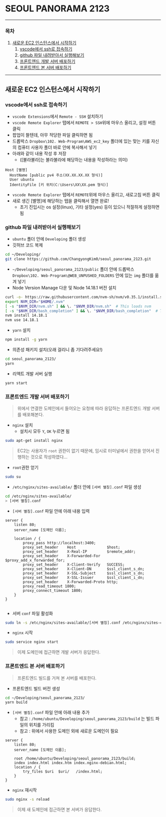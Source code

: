 # SEOUL PANORAMA 2123

---

### 목차

1. [새로운 EC2 인스턴스에서 시작하기](https://github.com/ChangyongKim0/seoul_panorama_2123#%EC%83%88%EB%A1%9C%EC%9A%B4-ec2-%EC%9D%B8%EC%8A%A4%ED%84%B4%EC%8A%A4%EC%97%90%EC%84%9C-%EC%8B%9C%EC%9E%91%ED%95%98%EA%B8%B0)
   1. [vscode에서 ssh로 접속하기](https://github.com/ChangyongKim0/seoul_panorama_2123#vscode%EC%97%90%EC%84%9C-ssh%EB%A1%9C-%EC%A0%91%EC%86%8D%ED%95%98%EA%B8%B0)
   1. [github 파일 내려받아서 실행해보기](https://github.com/ChangyongKim0/seoul_panorama_2123#github-%ED%8C%8C%EC%9D%BC-%EB%82%B4%EB%A0%A4%EB%B0%9B%EC%95%84%EC%84%9C-%EC%8B%A4%ED%96%89%ED%95%B4%EB%B3%B4%EA%B8%B0)
   1. [프론트엔드 개발 서버 배포하기](https://github.com/ChangyongKim0/seoul_panorama_2123#%ED%94%84%EB%A1%A0%ED%8A%B8%EC%97%94%EB%93%9C-%EA%B0%9C%EB%B0%9C-%EC%84%9C%EB%B2%84-%EB%B0%B0%ED%8F%AC%ED%95%98%EA%B8%B0)
   1. [프론트엔드 본 서버 배포하기](https://github.com/ChangyongKim0/seoul_panorama_2123#%ED%94%84%EB%A1%A0%ED%8A%B8%EC%97%94%EB%93%9C-%EB%B3%B8-%EC%84%9C%EB%B2%84-%EB%B0%B0%ED%8F%AC%ED%95%98%EA%B8%B0)

---

## 새로운 EC2 인스턴스에서 시작하기

### vscode에서 ssh로 접속하기

- `vscode Extensions`에서 `Remote - SSH` 설치하기
- `vscode Remote Explorer` 탭에서 `REMOTE > SSH`위에 마우스 올리고, 설정 버튼 클릭
- 팝업이 뜰텐데, 아무 적당한 파일 클릭하면 됨
- 드롭박스 `Dropbox\102. Web-Program\AWS_ec2_key` 폴더에 있는 맞는 키를 자신의 컴퓨터 사용자 폴더 바로 안에 복사해서 넣기
- 아래와 같이 내용 작성 후 저장
  - ([불라불라]는 불라불라에 해당하는 내용을 작성하라는 의미)

```
Host [별명]
  HostName [public pv4 주소(XX.XX.XX.XX 형식)]
  User ubuntu
  IdentityFile [키 위치(C:\Users\XX\XX.pem 형식)]
```

- `vscode Remote Explorer` 탭에서 `REMOTE`위에 마우스 올리고, 새로고침 버튼 클릭
- 새로 생긴 [별명]에 해당하는 탭을 클릭해서 열면 완료!
  - 초기 진입시는 os 설정(linux), 기타 설정(yes) 등이 있으니 적절하게 설정하면 됨

### github 파일 내려받아서 실행해보기

- `ubuntu` 폴더 안에 `Developing` 폴더 생성
- 깃허브 코드 복제

```bash
cd ~/Developing/
git clone https://github.com/ChangyongKim0/seoul_panorama_2123.git
```

- `~/Developing/seoul_panorama_2123/public` 폴더 안에 드롭박스 `Dropbox\102. Web-Program\@WEB_UNPUSHED_FOLDERS` 안에 있는 `img` 폴더를 옮겨 넣기
- Node Version Manage 다운 및 Node 14.18.1 버전 설치

```bash
curl -o- https://raw.githubusercontent.com/nvm-sh/nvm/v0.35.1/install.sh | bash
export NVM_DIR="$HOME/.nvm"
[ -s "$NVM_DIR/nvm.sh" ] && \. "$NVM_DIR/nvm.sh"  # This loads nvm
[ -s "$NVM_DIR/bash_completion" ] && \. "$NVM_DIR/bash_completion"  # This loads nvm bash_completion
nvm install 14.18.1
nvm use 14.18.1
```

- `yarn` 설치

```bash
npm install -g yarn
```

- 의존성 패키지 설치(오래 걸리니 좀 기다려주세요!)

```bash
cd seoul_panorama_2123/
yarn
```

- 리액트 개발 서버 실행

```bash
yarn start
```

### 프론트엔드 개발 서버 배포하기

> 위에서 연결한 도메인에서 들어오는 요청에 따라 응답하는 프론트엔드 개발 서버를 배포해본다.

- `nginx` 설치
  - 설치시 모두 `Y`, `OK` 누르면 됨

```bash
sudo apt-get install nginx
```

> EC2는 사용자가 `root` 권한이 없기 때문에, 임시로 터미널에서 권한을 얻어서 진행하는 것으로 작성하였다...

- `root`권한 얻기

```bash
sudo su
```

- `/etc/nginx/sites-available/` 폴더 안에 `[서버 별칭].conf` 파일 생성

```bash
cd /etc/nginx/sites-available/
> [서버 별칭].conf
```

- `[서버 별칭].conf` 파일 안에 아래 내용 입력

```text
server {
    listen 80;
    server_name [도메인 이름];

    location / {
        proxy_pass http://localhost:3400;
        proxy_set_header    Host              $host;
        proxy_set_header    X-Real-IP         $remote_addr;
        proxy_set_header    X-Forwarded-For   $proxy_add_x_forwarded_for;
        proxy_set_header    X-Client-Verify   SUCCESS;
        proxy_set_header    X-Client-DN       $ssl_client_s_dn;
        proxy_set_header    X-SSL-Subject     $ssl_client_s_dn;
        proxy_set_header    X-SSL-Issuer      $ssl_client_i_dn;
        proxy_set_header    X-Forwarded-Proto http;
        proxy_read_timeout 1800;
        proxy_connect_timeout 1800;
    }
}
```

```bash

```

- 서버 `conf` 파일 활성화

```bash
sudo ln -s /etc/nginx/sites-available/[서버 별칭].conf /etc/nginx/sites-enabled/[서버 별칭].conf
```

- `nginx` 시작

```bash
sudo service nginx start
```

> 이제 도메인에 접근하면 개발 서버가 응답한다.

### 프론트엔드 본 서버 배포하기

> 프론트엔드 빌드를 거쳐 본 서버를 배포한다.

- 프론트엔드 빌드 버전 생성

```bash
cd ~/Developing/seoul_panorama_2123/
yarn build
```

- `[서버 별칭].conf` 파일 안에 아래 내용 추가
  - 참고 : `/home/ubuntu/Developing/seoul_panorama_2123/build` 는 빌드 파일의 위치를 가리킴
  - 참고 : 위에서 사용한 도메인 외에 새로운 도메인이 필요

```text
server {
    listen 80;
    server_name [도메인 이름];

    root /home/ubuntu/Developing/seoul_panorama_2123/build;
    index index.html index.htm index.nginx-debian.html;
    location / {
        try_files $uri	$uri/	/index.html;
    }
}
```

- `nginx` 재시작

```bash
sudo nginx -s reload
```

> 이제 새 도메인에 접근하면 본 서버가 응답한다.
